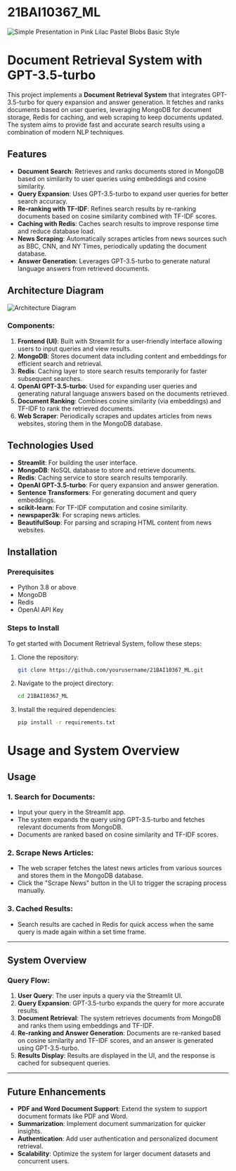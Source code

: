 # 21BAI10367_ML
![Simple Presentation in Pink Lilac Pastel Blobs Basic Style](https://github.com/user-attachments/assets/67faf02f-3e0a-4364-a5c7-87606c787e2b)

# Document Retrieval System with GPT-3.5-turbo

This project implements a **Document Retrieval System** that integrates GPT-3.5-turbo for query expansion and answer generation. It fetches and ranks documents based on user queries, leveraging MongoDB for document storage, Redis for caching, and web scraping to keep documents updated. The system aims to provide fast and accurate search results using a combination of modern NLP techniques.

## Features

- **Document Search**: Retrieves and ranks documents stored in MongoDB based on similarity to user queries using embeddings and cosine similarity.
- **Query Expansion**: Uses GPT-3.5-turbo to expand user queries for better search accuracy.
- **Re-ranking with TF-IDF**: Refines search results by re-ranking documents based on cosine similarity combined with TF-IDF scores.
- **Caching with Redis**: Caches search results to improve response time and reduce database load.
- **News Scraping**: Automatically scrapes articles from news sources such as BBC, CNN, and NY Times, periodically updating the document database.
- **Answer Generation**: Leverages GPT-3.5-turbo to generate natural language answers from retrieved documents.

## Architecture Diagram

![Architecture Diagram](./architecture_diagram.png)

### Components:

1. **Frontend (UI)**: Built with Streamlit for a user-friendly interface allowing users to input queries and view results.
2. **MongoDB**: Stores document data including content and embeddings for efficient search and retrieval.
3. **Redis**: Caching layer to store search results temporarily for faster subsequent searches.
4. **OpenAI GPT-3.5-turbo**: Used for expanding user queries and generating natural language answers based on the documents retrieved.
5. **Document Ranking**: Combines cosine similarity (via embeddings) and TF-IDF to rank the retrieved documents.
6. **Web Scraper**: Periodically scrapes and updates articles from news websites, storing them in the MongoDB database.

## Technologies Used

- **Streamlit**: For building the user interface.
- **MongoDB**: NoSQL database to store and retrieve documents.
- **Redis**: Caching service to store search results temporarily.
- **OpenAI GPT-3.5-turbo**: For query expansion and answer generation.
- **Sentence Transformers**: For generating document and query embeddings.
- **scikit-learn**: For TF-IDF computation and cosine similarity.
- **newspaper3k**: For scraping news articles.
- **BeautifulSoup**: For parsing and scraping HTML content from news websites.

## Installation

### Prerequisites

- Python 3.8 or above
- MongoDB
- Redis
- OpenAI API Key

### Steps to Install
To get started with Document Retrieval System, follow these steps:

1. Clone the repository:
   ```bash
   git clone https://github.com/yourusername/21BAI10367_ML.git

2. Navigate to the project directory:
    ```bash
   cd 21BAI10367_ML

3. Install the required dependencies:
    ```bash
   pip install -r requirements.txt

# Usage and System Overview

## Usage

### 1. Search for Documents:
- Input your query in the Streamlit app.
- The system expands the query using GPT-3.5-turbo and fetches relevant documents from MongoDB.
- Documents are ranked based on cosine similarity and TF-IDF scores.

### 2. Scrape News Articles:
- The web scraper fetches the latest news articles from various sources and stores them in the MongoDB database.
- Click the "Scrape News" button in the UI to trigger the scraping process manually.

### 3. Cached Results:
- Search results are cached in Redis for quick access when the same query is made again within a set time frame.

---

## System Overview

### Query Flow:

1. **User Query**: The user inputs a query via the Streamlit UI.
2. **Query Expansion**: GPT-3.5-turbo expands the query for more accurate results.
3. **Document Retrieval**: The system retrieves documents from MongoDB and ranks them using embeddings and TF-IDF.
4. **Re-ranking and Answer Generation**: Documents are re-ranked based on cosine similarity and TF-IDF scores, and an answer is generated using GPT-3.5-turbo.
5. **Results Display**: Results are displayed in the UI, and the response is cached for subsequent queries.

---

## Future Enhancements

- **PDF and Word Document Support**: Extend the system to support document formats like PDF and Word.
- **Summarization**: Implement document summarization for quicker insights.
- **Authentication**: Add user authentication and personalized document retrieval.
- **Scalability**: Optimize the system for larger document datasets and concurrent users.





